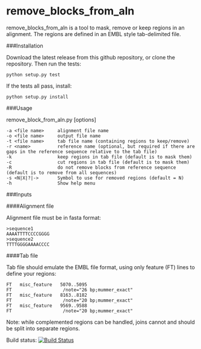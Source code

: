 remove_blocks_from_aln
======================
remove_blocks_from_aln is a tool to mask, remove or keep regions in an alignment. The regions are defined in an EMBL style tab-delimited file.

###Installation

Download the latest release from this github repository, or clone the repository. Then run the tests:

    python setup.py test
    
If the tests all pass, install:

    python setup.py install

###Usage

remove_block_from_aln.py [options]

	-a <file name>     alignment file name
	-o <file name>     output file name
	-t <file name>     tab file name (containing regions to keep/remove)
	-r <name>          reference name (optional, but required if there are gaps in the reference sequence relative to the tab file)
	-k                 keep regions in tab file (default is to mask them)
	-c                 cut regions in tab file (default is to mask them)
	-R                 do not remove blocks from reference sequence (default is to remove from all sequences)
	-s <N|X|?|->       Symbol to use for removed regions (default = N)
	-h                 Show help menu

###Inputs

####Alignment file

Alignment file must be in fasta format:

	>sequence1
	AAAATTTTCCCCGGGG
	>sequence2
	TTTTGGGGAAAACCCC

####Tab file

Tab file should emulate the EMBL file format, using only feature (FT) lines to define your regions:

	FT   misc_feature   5070..5095
	FT                   /note="26 bp;mummer_exact"
	FT   misc_feature   8163..8182
	FT                   /note="20 bp;mummer_exact"
	FT   misc_feature   9569..9588
	FT                   /note="20 bp;mummer_exact"
	
Note: while complemented regions can be handled, joins cannot and should be split into separate regions.

Build status: [![Build Status](https://travis-ci.org/sanger-pathogens/remove_blocks_from_aln.svg?branch=master)](https://travis-ci.org/sanger-pathogens/remove_blocks_from_aln)